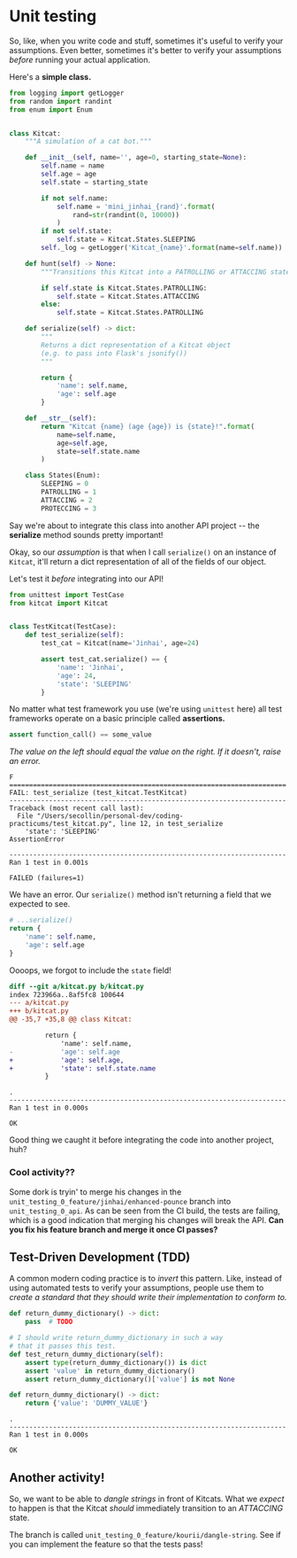 # Unit testing
So, like, when you write code and stuff, sometimes it's useful to verify your assumptions. Even better, sometimes it's better to verify your assumptions _before_ running your actual application.

Here's a **simple class.**

```python
from logging import getLogger
from random import randint
from enum import Enum


class Kitcat:
    """A simulation of a cat bot."""

    def __init__(self, name='', age=0, starting_state=None):
        self.name = name
        self.age = age
        self.state = starting_state

        if not self.name:
            self.name = 'mini_jinhai_{rand}'.format(
                rand=str(randint(0, 10000))
            )
        if not self.state:
            self.state = Kitcat.States.SLEEPING
        self._log = getLogger('Kitcat_{name}'.format(name=self.name))

    def hunt(self) -> None:
        """Transitions this Kitcat into a PATROLLING or ATTACCING state."""

        if self.state is Kitcat.States.PATROLLING:
            self.state = Kitcat.States.ATTACCING
        else:
            self.state = Kitcat.States.PATROLLING

    def serialize(self) -> dict:
        """
        Returns a dict representation of a Kitcat object
        (e.g. to pass into Flask's jsonify())
        """

        return {
            'name': self.name,
            'age': self.age
        }

    def __str__(self):
        return "Kitcat {name} (age {age}) is {state}!".format(
            name=self.name,
            age=self.age,
            state=self.state.name
        )

    class States(Enum):
        SLEEPING = 0
        PATROLLING = 1
        ATTACCING = 2
        PROTECCING = 3
```

Say we're about to integrate this class into another API project -- the **serialize** method sounds pretty important!

Okay, so our _assumption_ is that when I call `serialize()` on an instance of `Kitcat`, it'll return a dict representation of all of the fields of our object.

Let's test it _before_ integrating into our API!

```python
from unittest import TestCase
from kitcat import Kitcat


class TestKitcat(TestCase):
    def test_serialize(self):
        test_cat = Kitcat(name='Jinhai', age=24)

        assert test_cat.serialize() == {
            'name': 'Jinhai',
            'age': 24,
            'state': 'SLEEPING'
        }
```

No matter what test framework you use (we're using `unittest` here) all test frameworks operate on a basic principle called **assertions.**

```python
assert function_call() == some_value
```

_The value on the left should equal the value on the right. If it doesn't, raise an error._

```
F
======================================================================
FAIL: test_serialize (test_kitcat.TestKitcat)
----------------------------------------------------------------------
Traceback (most recent call last):
  File "/Users/secollin/personal-dev/coding-practicums/test_kitcat.py", line 12, in test_serialize
    'state': 'SLEEPING'
AssertionError

----------------------------------------------------------------------
Ran 1 test in 0.001s

FAILED (failures=1)
```

We have an error. Our `serialize()` method isn't returning a field that we expected to see.

```python
# ...serialize()
return {
    'name': self.name,
    'age': self.age
}
```

Oooops, we forgot to include the `state` field!

```diff
diff --git a/kitcat.py b/kitcat.py
index 723966a..8af5fc8 100644
--- a/kitcat.py
+++ b/kitcat.py
@@ -35,7 +35,8 @@ class Kitcat:

         return {
             'name': self.name,
-            'age': self.age
+            'age': self.age,
+            'state': self.state.name
         }
```

```
.
----------------------------------------------------------------------
Ran 1 test in 0.000s

OK
```

Good thing we caught it before integrating the code into another project, huh?

### Cool activity??
Some dork is tryin' to merge his changes in the `unit_testing_0_feature/jinhai/enhanced-pounce` branch into `unit_testing_0_api`. As can be seen from the CI build, the tests are failing, which is a good indication that merging his changes will break the API. **Can you fix his feature branch and merge it once CI passes?**

## Test-Driven Development (TDD)
A common modern coding practice is to _invert_ this pattern. Like, instead of using automated tests to verify your assumptions, people use them to _create a standard that they should write their implementation to conform to._

```python
def return_dummy_dictionary() -> dict:
    pass  # TODO
```

```python
# I should write return_dummy_dictionary in such a way
# that it passes this test.
def test_return_dummy_dictionary(self):
    assert type(return_dummy_dictionary()) is dict
    assert 'value' in return_dummy_dictionary()
    assert return_dummy_dictionary()['value'] is not None
```

```python
def return_dummy_dictionary() -> dict:
    return {'value': 'DUMMY_VALUE'}
```

```
.
----------------------------------------------------------------------
Ran 1 test in 0.000s

OK
```

## Another activity!
So, we want to be able to _dangle strings_ in front of Kitcats. What we _expect_ to happen is that the Kitcat _should_ immediately transition to an _ATTACCING_ state.

The branch is called `unit_testing_0_feature/kourii/dangle-string`. See if you can implement the feature so that the tests pass!
